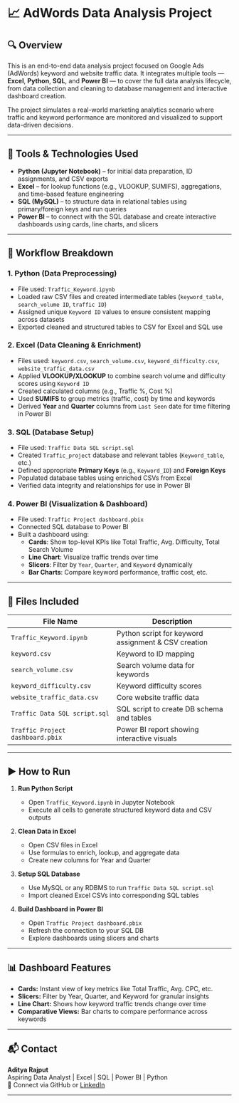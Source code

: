 # 📈 AdWords Data Analysis Project

## 🔍 Overview
This is an end-to-end data analysis project focused on Google Ads (AdWords) keyword and website traffic data. It integrates multiple tools — **Excel**, **Python**, **SQL**, and **Power BI** — to cover the full data analysis lifecycle, from data collection and cleaning to database management and interactive dashboard creation.

The project simulates a real-world marketing analytics scenario where traffic and keyword performance are monitored and visualized to support data-driven decisions.

---

## 🧰 Tools & Technologies Used

- **Python (Jupyter Notebook)** – for initial data preparation, ID assignments, and CSV exports
- **Excel** – for lookup functions (e.g., VLOOKUP, SUMIFS), aggregations, and time-based feature engineering
- **SQL (MySQL)** – to structure data in relational tables using primary/foreign keys and run queries
- **Power BI** – to connect with the SQL database and create interactive dashboards using cards, line charts, and slicers

---

## 🔄 Workflow Breakdown

### 1. Python (Data Preprocessing)
- File used: `Traffic_Keyword.ipynb`
- Loaded raw CSV files and created intermediate tables (`keyword_table`, `search_volume ID`, `traffic ID`)
- Assigned unique `Keyword ID` values to ensure consistent mapping across datasets
- Exported cleaned and structured tables to CSV for Excel and SQL use

### 2. Excel (Data Cleaning & Enrichment)
- Files used: `keyword.csv`, `search_volume.csv`, `keyword_difficulty.csv`, `website_traffic_data.csv`
- Applied **VLOOKUP/XLOOKUP** to combine search volume and difficulty scores using `Keyword ID`
- Created calculated columns (e.g., Traffic %, Cost %)
- Used **SUMIFS** to group metrics (traffic, cost) by time and keywords
- Derived **Year** and **Quarter** columns from `Last Seen` date for time filtering in Power BI

### 3. SQL (Database Setup)
- File used: `Traffic Data SQL script.sql`
- Created `Traffic_project` database and relevant tables (`Keyword_table`, etc.)
- Defined appropriate **Primary Keys** (e.g., `Keyword_ID`) and **Foreign Keys**
- Populated database tables using enriched CSVs from Excel
- Verified data integrity and relationships for use in Power BI

### 4. Power BI (Visualization & Dashboard)
- File used: `Traffic Project dashboard.pbix`
- Connected SQL database to Power BI
- Built a dashboard using:
  - **Cards**: Show top-level KPIs like Total Traffic, Avg. Difficulty, Total Search Volume
  - **Line Chart**: Visualize traffic trends over time
  - **Slicers**: Filter by `Year`, `Quarter`, and `Keyword` dynamically
  - **Bar Charts**: Compare keyword performance, traffic cost, etc.

---

## 📁 Files Included

| File Name                        | Description                                                |
|----------------------------------|------------------------------------------------------------|
| `Traffic_Keyword.ipynb`         | Python script for keyword assignment & CSV creation        |
| `keyword.csv`                   | Keyword to ID mapping                                      |
| `search_volume.csv`             | Search volume data for keywords                           |
| `keyword_difficulty.csv`        | Keyword difficulty scores                                 |
| `website_traffic_data.csv`      | Core website traffic data                                 |
| `Traffic Data SQL script.sql`   | SQL script to create DB schema and tables                 |
| `Traffic Project dashboard.pbix`| Power BI report showing interactive visuals               |

---

## ▶️ How to Run

1. **Run Python Script**
   - Open `Traffic_Keyword.ipynb` in Jupyter Notebook
   - Execute all cells to generate structured keyword data and CSV outputs

2. **Clean Data in Excel**
   - Open CSV files in Excel
   - Use formulas to enrich, lookup, and aggregate data
   - Create new columns for Year and Quarter

3. **Setup SQL Database**
   - Use MySQL or any RDBMS to run `Traffic Data SQL script.sql`
   - Import cleaned Excel CSVs into corresponding SQL tables

4. **Build Dashboard in Power BI**
   - Open `Traffic Project dashboard.pbix`
   - Refresh the connection to your SQL DB
   - Explore dashboards using slicers and charts

---

## 📊 Dashboard Features

- **Cards:** Instant view of key metrics like Total Traffic, Avg. CPC, etc.
- **Slicers:** Filter by Year, Quarter, and Keyword for granular insights
- **Line Chart:** Shows how keyword traffic trends change over time
- **Comparative Views:** Bar charts to compare performance across keywords

---

## 📬 Contact

**Aditya Rajput**  
Aspiring Data Analyst | Excel | SQL | Power BI | Python  
📧 Connect via GitHub or [LinkedIn](#)  

---

